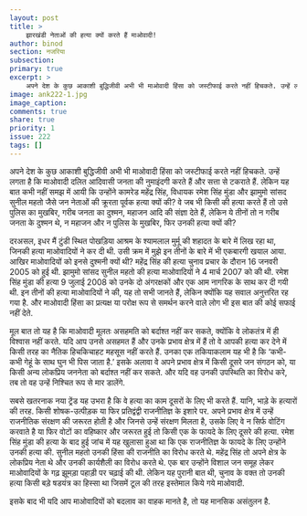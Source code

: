 ```yaml
---
layout: post
title: >
    झारखंडी नेताओं की हत्या क्यों करते हैं माओवादी!
author: binod
section: नजरिया
subsection:
primary: true
excerpt: >
    अपने देश के कुछ आकाशी बुद्धिजीवी अभी भी माओवादी हिंसा को जस्टीफाई करते नहीं हिचकते. उन्हें लगता है कि माओवादी दलित आदिवासी जनता की नुमाइंदगी करते हैं और सत्ता से टकराते हैं.
image: ank222-1.jpg
image_caption: 
comments: true
share: true
priority: 1
issue: 222
tags: []
---
```


अपने देश के कुछ आकाशी बुद्धिजीवी अभी भी माओवादी हिंसा को जस्टीफाई करते नहीं हिचकते. उन्हें लगता है कि माओवादी दलित आदिवासी जनता की नुमाइंदगी करते हैं और सत्ता से टकराते हैं. लेकिन यह बात कभी नहीं समझ में आयी कि उन्होंने कामरेड महेंद्र सिंह, विधायक रमेश सिंह मुंडा और झामुमो सांसद सुनील महतो जैसे जन नेताओं की क्रूरता पूर्वक हत्या क्यों की? वे जब भी किसी की हत्या करते हैं तो उसे पुलिस का मुखबिर, गरीब जनता का दुश्मन, महाजन आदि की संज्ञा देते हैं, लेकिन ये तीनों तो न गरीब जनता के दुश्मन थे, न महाजन और न पुलिस के मुखबिर, फिर उनकी हत्या क्यों की?

दरअसल, इधर मैं टुंडी स्थित पोखड़िया आश्रम के श्यामलाल मुर्मू की शहादत के बारे में लिख रहा था, जिनकी हत्या माओवादियों ने कर दी थी. उसी क्रम में मुझे इन तीनों के बारे में भी एकबारगी खयाल आया. आखिर माओवादियों को इनसे दुश्मनी क्यों थी? महेंद्र सिंह की हत्या चुनाव प्रचार के दौरान 16 जनवरी 2005 को हुई थी. झामुमो सांसद सुनील महतो की हत्या माओवादियों ने 4 मार्च 2007 को की थी. रमेश सिंह मुंडा की हत्या 9 जुलाई 2008 को उनके दो अंगरक्षकों और एक आम नागरिक के साथ कर दी गयी थी. इन तीनों की हत्या माओवादियों ने की, यह तो सभी जानते हैं, लेकिन क्योंकि यह सवाल अनुत्तरित रह गया है. और माओवादी हिंसा का प्रत्यक्ष या परोक्ष रूप से समर्थन करने वाले लोग भी इस बात की कोई सफाई नहीं देते.

मूल बात तो यह है कि माओवादी मूलतः असहमति को बर्दाश्त नहीं कर सकते, क्योंकि वे लोकतंत्र में ही विश्वास नहीं करते. यदि आप उनसे असहमत हैं और उनके प्रभाव क्षेत्र में हैं तो वे आपकी हत्या कर देने में किसी तरह का नैतिक हिचकिचाहट महसूस नहीं करते हैं. उनका एक तकियाकलाम यह भी है कि ‘कभी-कभी गेहूं के साथ घुन भी पिस जाता है.’ इसके अलावा वे अपने प्रभाव क्षेत्र में किसी दूसरे जन संगठन को, या किसी अन्य लोकप्रिय जननेता को बर्दाश्त नहीं कर सकते. और यदि वह उनकी उपस्थिति का विरोध करे, तब तो वह उन्हें निश्चित रूप से मार डालेंगे.

सबसे खतरनाक नया ट्रेंड यह उभरा है कि वे हत्या का काम दूसरों के लिए भी करते हैं. यानि, भाड़े के हत्यारों की तरह. किसी शोषक-उत्पीड़क या फिर प्रतिद्वंद्वी राजनीतिज्ञ के इशारे पर. अपने प्रभाव क्षेत्र में उन्हें राजनीतिक संरक्षण की जरूरत होती है और जिनसे उन्हें संरक्षण मिलता है, उसके लिए वे न सिर्फ वोटिंग करवाते है या फिर वोटों का वहिष्कार और जरूरत हुई तो किसी एक के फायदे के लिए दूसरे की हत्या.
रमेश सिंह मुंडा की हत्या के बाद हुई जांच में यह खुलासा हुआ था कि एक राजनीतिज्ञ के फायदे के लिए उन्होंने उनकी हत्या की. सुनील महतो उनकी हिंसा की राजनीति का विरोध करते थे. महेंद्र सिंह तो अपने क्षेत्र के लोकप्रिय नेता थे और उनकी कार्यशैली का विरोध करते थे. एक बार उन्होंने विशाल जन समूह लेकर माओवादियों के गढ़ झूमड़ा पहाड़ी पर चढ़ाई की थी. लेकिन यह पुरानी बात थी, चुनाव के वक्त तो उनकी हत्या किसी बड़े षडयंत्र का हिस्सा था जिसमें टूल की तरह इस्तेमाल किये गये माओवादी.

इसके बाद भी यदि आप माओवादियों को बदलाव का वाहक मानते है, तो यह मानसिक असंतुलन है.